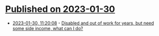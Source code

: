 # [Published on 2023-01-30](index.md)

* [2023-01-30, 11:20:08](https://news.ycombinator.com/item?id=34578347) - [Disabled and out of work for years, but need some side income, what can I do?](https://news.ycombinator.com/item?id=34578347)
